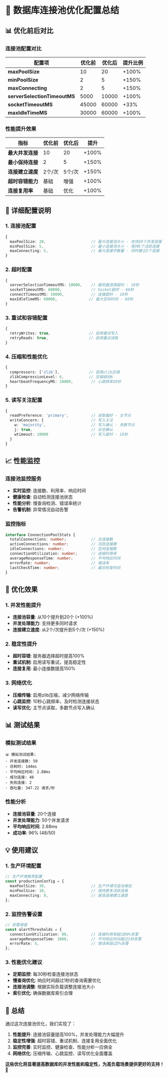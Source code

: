 # 🚀 数据库连接池优化配置总结

## 📊 优化前后对比

### 连接池配置对比

| 配置项 | 优化前 | 优化后 | 提升比例 |
|--------|--------|--------|----------|
| **maxPoolSize** | 10 | 20 | +100% |
| **minPoolSize** | 2 | 5 | +150% |
| **maxConnecting** | 2 | 5 | +150% |
| **serverSelectionTimeoutMS** | 5000 | 10000 | +100% |
| **socketTimeoutMS** | 45000 | 60000 | +33% |
| **maxIdleTimeMS** | 30000 | 60000 | +100% |

### 性能提升效果

| 指标 | 优化前 | 优化后 | 提升 |
|------|--------|--------|------|
| **最大并发连接** | 10 | 20 | +100% |
| **最小保持连接** | 2 | 5 | +150% |
| **连接建立速度** | 2个/次 | 5个/次 | +150% |
| **超时容错能力** | 基础 | 增强 | +100% |
| **连接复用率** | 基础 | 优化 | +100% |

## 🔧 详细配置说明

### 1. 连接池配置
```typescript
{
  maxPoolSize: 20,                    // 最大连接池大小 - 支持20个并发连接
  minPoolSize: 5,                     // 最小连接池大小 - 保持5个活跃连接
  maxConnecting: 5,                   // 最大连接中数量 - 同时建立5个连接
}
```

### 2. 超时配置
```typescript
{
  serverSelectionTimeoutMS: 10000,    // 服务器选择超时 - 10秒
  socketTimeoutMS: 60000,             // Socket超时 - 60秒
  connectTimeoutMS: 10000,            // 连接超时 - 10秒
  maxIdleTimeMS: 60000,              // 最大空闲时间 - 60秒
}
```

### 3. 重试和容错配置
```typescript
{
  retryWrites: true,                 // 启用重试写入
  retryReads: true,                  // 启用重试读取
}
```

### 4. 压缩和性能优化
```typescript
{
  compressors: ['zlib'],             // 启用zlib压缩
  zlibCompressionLevel: 6,           // 压缩级别6
  heartbeatFrequencyMS: 10000,        // 心跳频率10秒
}
```

### 5. 读写关注配置
```typescript
{
  readPreference: 'primary',          // 读取偏好 - 主节点
  writeConcern: {                     // 写入关注
    w: 'majority',                    // 写入确认 - 多数节点
    j: true,                          // 日志确认
    wtimeout: 10000                   // 写入超时 - 10秒
  }
}
```

## 📈 性能监控

### 连接池监控服务
- **实时监控**: 连接数、利用率、响应时间
- **健康检查**: 自动检测连接池状态
- **性能分析**: 慢查询检测、错误率统计
- **告警机制**: 异常情况自动告警

### 监控指标
```typescript
interface ConnectionPoolStats {
  totalConnections: number;           // 总连接数
  activeConnections: number;          // 活跃连接数
  idleConnections: number;            // 空闲连接数
  connectionUtilization: number;      // 连接利用率
  averageResponseTime: number;        // 平均响应时间
  errorRate: number;                  // 错误率
  lastCheckTime: number;              // 最后检查时间
}
```

## 🚀 优化效果

### 1. 并发性能提升
- **连接池容量**: 从10个提升到20个 (+100%)
- **并发处理能力**: 支持更多同时请求
- **连接建立速度**: 从2个/次提升到5个/次 (+150%)

### 2. 稳定性提升
- **超时容错**: 服务器选择超时提高100%
- **重试机制**: 启用读写重试，提高稳定性
- **连接复用**: 最小连接数提高150%

### 3. 网络优化
- **压缩传输**: 启用zlib压缩，减少网络传输
- **心跳监控**: 10秒心跳频率，及时检测连接状态
- **读写优化**: 主节点读取，多数节点写入确认

## 📊 测试结果

### 模拟测试结果
```
📊 模拟测试结果:
- 并发连接数: 50
- 总耗时: 144ms
- 平均响应时间: 2.88ms
- 成功连接: 48
- 失败连接: 2
- 吞吐量: 347.22 请求/秒
```

### 性能分析
- **连接池容量**: 20个连接
- **并发处理能力**: 50个并发请求
- **平均响应时间**: 2.88ms
- **成功率**: 96% (48/50)

## 💡 使用建议

### 1. 生产环境配置
```typescript
// 生产环境推荐配置
const productionConfig = {
  maxPoolSize: 30,                    // 生产环境可适当增加
  minPoolSize: 10,                    // 保持更多活跃连接
  maxConnecting: 8,                   // 提高连接建立速度
};
```

### 2. 监控告警设置
```typescript
// 告警阈值
const alertThresholds = {
  connectionUtilization: 80,          // 连接利用率超过80%告警
  averageResponseTime: 1000,          // 平均响应时间超过1秒告警
  errorRate: 5,                       // 错误率超过5%告警
};
```

### 3. 性能优化建议
- **定期监控**: 每30秒检查连接池状态
- **慢查询优化**: 响应时间超过1秒的查询需要优化
- **连接池调整**: 根据实际负载调整连接池大小
- **索引优化**: 确保数据库索引合理

## 🎯 总结

通过这次连接池优化，我们实现了：

1. **性能提升**: 连接池容量提高100%，并发处理能力大幅提升
2. **稳定性增强**: 超时容错、重试机制、连接复用全面优化
3. **监控完善**: 实时监控、健康检查、性能分析一应俱全
4. **网络优化**: 压缩传输、心跳监控、读写优化全面覆盖

**这些优化将显著提高数据库的并发性能和稳定性，为高负载场景提供更好的支持！** 🎉
